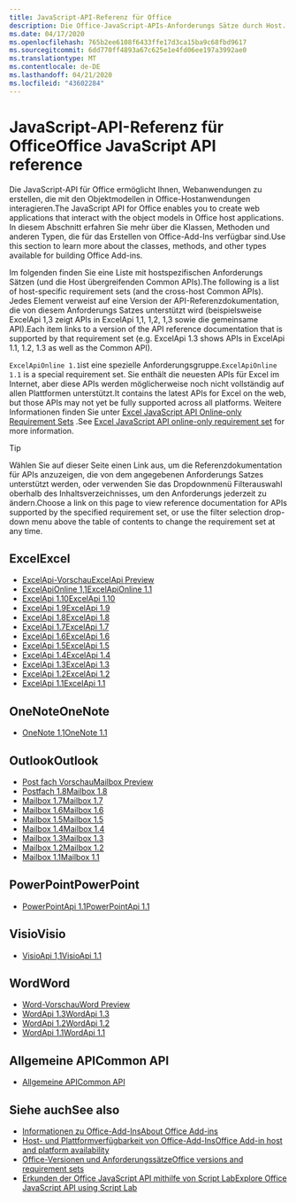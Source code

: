 ```yaml
---
title: JavaScript-API-Referenz für Office
description: Die Office-JavaScript-APIs-Anforderungs Sätze durch Host.
ms.date: 04/17/2020
ms.openlocfilehash: 765b2ee6108f6433ffe17d3ca15ba9c68fbd9617
ms.sourcegitcommit: 6dd770ff4893a67c625e1e4fd06ee197a3992ae0
ms.translationtype: MT
ms.contentlocale: de-DE
ms.lasthandoff: 04/21/2020
ms.locfileid: "43602284"
---
```

# <a name="office-javascript-api-reference"></a><span data-ttu-id="f0ea0-103">JavaScript-API-Referenz für Office</span><span class="sxs-lookup"><span data-stu-id="f0ea0-103">Office JavaScript API reference</span></span>

<span data-ttu-id="f0ea0-104">Die JavaScript-API für Office ermöglicht Ihnen, Webanwendungen zu erstellen, die mit den Objektmodellen in Office-Hostanwendungen interagieren.</span><span class="sxs-lookup"><span data-stu-id="f0ea0-104">The JavaScript API for Office enables you to create web applications that interact with the object models in Office host applications.</span></span> <span data-ttu-id="f0ea0-105">In diesem Abschnitt erfahren Sie mehr über die Klassen, Methoden und anderen Typen, die für das Erstellen von Office-Add-Ins verfügbar sind.</span><span class="sxs-lookup"><span data-stu-id="f0ea0-105">Use this section to learn more about the classes, methods, and other types available for building Office Add-ins.</span></span>

<span data-ttu-id="f0ea0-106">Im folgenden finden Sie eine Liste mit hostspezifischen Anforderungs Sätzen (und die Host übergreifenden Common APIs).</span><span class="sxs-lookup"><span data-stu-id="f0ea0-106">The following is a list of host-specific requirement sets (and the cross-host Common APIs).</span></span> <span data-ttu-id="f0ea0-107">Jedes Element verweist auf eine Version der API-Referenzdokumentation, die von diesem Anforderungs Satzes unterstützt wird (beispielsweise ExcelApi 1,3 zeigt APIs in ExcelApi 1,1, 1,2, 1,3 sowie die gemeinsame API).</span><span class="sxs-lookup"><span data-stu-id="f0ea0-107">Each item links to a version of the API reference documentation that is supported by that requirement set (e.g. ExcelApi 1.3 shows APIs in ExcelApi 1.1, 1.2, 1.3 as well as the Common API).</span></span>

<span data-ttu-id="f0ea0-108">`ExcelApiOnline 1.1`ist eine spezielle Anforderungsgruppe.</span><span class="sxs-lookup"><span data-stu-id="f0ea0-108">`ExcelApiOnline 1.1` is a special requirement set.</span></span> <span data-ttu-id="f0ea0-109">Sie enthält die neuesten APIs für Excel im Internet, aber diese APIs werden möglicherweise noch nicht vollständig auf allen Plattformen unterstützt.</span><span class="sxs-lookup"><span data-stu-id="f0ea0-109">It contains the latest APIs for Excel on the web, but those APIs may not yet be fully supported across all platforms.</span></span> <span data-ttu-id="f0ea0-110">Weitere Informationen finden Sie unter [Excel JavaScript API Online-only Requirement Sets](/office/dev/add-ins/reference/requirement-sets/excel-api-online-requirement-set) .</span><span class="sxs-lookup"><span data-stu-id="f0ea0-110">See [Excel JavaScript API online-only requirement set](/office/dev/add-ins/reference/requirement-sets/excel-api-online-requirement-set) for more information.</span></span>

> [!TIP]
> <span data-ttu-id="f0ea0-111">Wählen Sie auf dieser Seite einen Link aus, um die Referenzdokumentation für APIs anzuzeigen, die von dem angegebenen Anforderungs Satzes unterstützt werden, oder verwenden Sie das Dropdownmenü Filterauswahl oberhalb des Inhaltsverzeichnisses, um den Anforderungs jederzeit zu ändern.</span><span class="sxs-lookup"><span data-stu-id="f0ea0-111">Choose a link on this page to view reference documentation for APIs supported by the specified requirement set, or use the filter selection drop-down menu above the table of contents to change the requirement set at any time.</span></span>

## <a name="excel"></a><span data-ttu-id="f0ea0-112">Excel</span><span class="sxs-lookup"><span data-stu-id="f0ea0-112">Excel</span></span>

- [<span data-ttu-id="f0ea0-113">ExcelApi-Vorschau</span><span class="sxs-lookup"><span data-stu-id="f0ea0-113">ExcelApi Preview</span></span>](/javascript/api/excel?view=excel-js-preview)
- [<span data-ttu-id="f0ea0-114">ExcelApiOnline 1,1</span><span class="sxs-lookup"><span data-stu-id="f0ea0-114">ExcelApiOnline 1.1</span></span>](/javascript/api/excel?view=excel-js-online)
- [<span data-ttu-id="f0ea0-115">ExcelApi 1.10</span><span class="sxs-lookup"><span data-stu-id="f0ea0-115">ExcelApi 1.10</span></span>](/javascript/api/excel?view=excel-js-1.10)
- [<span data-ttu-id="f0ea0-116">ExcelApi 1.9</span><span class="sxs-lookup"><span data-stu-id="f0ea0-116">ExcelApi 1.9</span></span>](/javascript/api/excel?view=excel-js-1.9)
- [<span data-ttu-id="f0ea0-117">ExcelApi 1.8</span><span class="sxs-lookup"><span data-stu-id="f0ea0-117">ExcelApi 1.8</span></span>](/javascript/api/excel?view=excel-js-1.8)
- [<span data-ttu-id="f0ea0-118">ExcelApi 1.7</span><span class="sxs-lookup"><span data-stu-id="f0ea0-118">ExcelApi 1.7</span></span>](/javascript/api/excel?view=excel-js-1.7)
- [<span data-ttu-id="f0ea0-119">ExcelApi 1.6</span><span class="sxs-lookup"><span data-stu-id="f0ea0-119">ExcelApi 1.6</span></span>](/javascript/api/excel?view=excel-js-1.6)
- [<span data-ttu-id="f0ea0-120">ExcelApi 1.5</span><span class="sxs-lookup"><span data-stu-id="f0ea0-120">ExcelApi 1.5</span></span>](/javascript/api/excel?view=excel-js-1.5)
- [<span data-ttu-id="f0ea0-121">ExcelApi 1.4</span><span class="sxs-lookup"><span data-stu-id="f0ea0-121">ExcelApi 1.4</span></span>](/javascript/api/excel?view=excel-js-1.4)
- [<span data-ttu-id="f0ea0-122">ExcelApi 1.3</span><span class="sxs-lookup"><span data-stu-id="f0ea0-122">ExcelApi 1.3</span></span>](/javascript/api/excel?view=excel-js-1.3)
- [<span data-ttu-id="f0ea0-123">ExcelApi 1.2</span><span class="sxs-lookup"><span data-stu-id="f0ea0-123">ExcelApi 1.2</span></span>](/javascript/api/excel?view=excel-js-1.2)
- [<span data-ttu-id="f0ea0-124">ExcelApi 1.1</span><span class="sxs-lookup"><span data-stu-id="f0ea0-124">ExcelApi 1.1</span></span>](/javascript/api/excel?view=excel-js-1.1)

## <a name="onenote"></a><span data-ttu-id="f0ea0-125">OneNote</span><span class="sxs-lookup"><span data-stu-id="f0ea0-125">OneNote</span></span>

- [<span data-ttu-id="f0ea0-126">OneNote 1,1</span><span class="sxs-lookup"><span data-stu-id="f0ea0-126">OneNote 1.1</span></span>](/javascript/api/onenote?view=onenote-js-1.1)

## <a name="outlook"></a><span data-ttu-id="f0ea0-127">Outlook</span><span class="sxs-lookup"><span data-stu-id="f0ea0-127">Outlook</span></span>

- [<span data-ttu-id="f0ea0-128">Post fach Vorschau</span><span class="sxs-lookup"><span data-stu-id="f0ea0-128">Mailbox Preview</span></span>](/javascript/api/outlook?view=outlook-js-preview)
- [<span data-ttu-id="f0ea0-129">Postfach 1.8</span><span class="sxs-lookup"><span data-stu-id="f0ea0-129">Mailbox 1.8</span></span>](/javascript/api/outlook?view=outlook-js-1.8)
- [<span data-ttu-id="f0ea0-130">Mailbox 1.7</span><span class="sxs-lookup"><span data-stu-id="f0ea0-130">Mailbox 1.7</span></span>](/javascript/api/outlook?view=outlook-js-1.7)
- [<span data-ttu-id="f0ea0-131">Mailbox 1.6</span><span class="sxs-lookup"><span data-stu-id="f0ea0-131">Mailbox 1.6</span></span>](/javascript/api/outlook?view=outlook-js-1.6)
- [<span data-ttu-id="f0ea0-132">Mailbox 1.5</span><span class="sxs-lookup"><span data-stu-id="f0ea0-132">Mailbox 1.5</span></span>](/javascript/api/outlook?view=outlook-js-1.5)
- [<span data-ttu-id="f0ea0-133">Mailbox 1.4</span><span class="sxs-lookup"><span data-stu-id="f0ea0-133">Mailbox 1.4</span></span>](/javascript/api/outlook?view=outlook-js-1.4)
- [<span data-ttu-id="f0ea0-134">Mailbox 1.3</span><span class="sxs-lookup"><span data-stu-id="f0ea0-134">Mailbox 1.3</span></span>](/javascript/api/outlook?view=outlook-js-1.3)
- [<span data-ttu-id="f0ea0-135">Mailbox 1.2</span><span class="sxs-lookup"><span data-stu-id="f0ea0-135">Mailbox 1.2</span></span>](/javascript/api/outlook?view=outlook-js-1.2)
- [<span data-ttu-id="f0ea0-136">Mailbox 1.1</span><span class="sxs-lookup"><span data-stu-id="f0ea0-136">Mailbox 1.1</span></span>](/javascript/api/outlook?view=outlook-js-1.1)

## <a name="powerpoint"></a><span data-ttu-id="f0ea0-137">PowerPoint</span><span class="sxs-lookup"><span data-stu-id="f0ea0-137">PowerPoint</span></span>

- [<span data-ttu-id="f0ea0-138">PowerPointApi 1.1</span><span class="sxs-lookup"><span data-stu-id="f0ea0-138">PowerPointApi 1.1</span></span>](/javascript/api/powerpoint?view=powerpoint-js-1.1)

## <a name="visio"></a><span data-ttu-id="f0ea0-139">Visio</span><span class="sxs-lookup"><span data-stu-id="f0ea0-139">Visio</span></span>

- [<span data-ttu-id="f0ea0-140">VisioApi 1,1</span><span class="sxs-lookup"><span data-stu-id="f0ea0-140">VisioApi 1.1</span></span>](/javascript/api/visio?view=visio-js-1.1)

## <a name="word"></a><span data-ttu-id="f0ea0-141">Word</span><span class="sxs-lookup"><span data-stu-id="f0ea0-141">Word</span></span>

- [<span data-ttu-id="f0ea0-142">Word-Vorschau</span><span class="sxs-lookup"><span data-stu-id="f0ea0-142">Word Preview</span></span>](/javascript/api/word?view=word-js-preview)
- [<span data-ttu-id="f0ea0-143">WordApi 1.3</span><span class="sxs-lookup"><span data-stu-id="f0ea0-143">WordApi 1.3</span></span>](/javascript/api/word?view=word-js-1.3)
- [<span data-ttu-id="f0ea0-144">WordApi 1.2</span><span class="sxs-lookup"><span data-stu-id="f0ea0-144">WordApi 1.2</span></span>](/javascript/api/word?view=word-js-1.2)
- [<span data-ttu-id="f0ea0-145">WordApi 1.1</span><span class="sxs-lookup"><span data-stu-id="f0ea0-145">WordApi 1.1</span></span>](/javascript/api/word?view=word-js-1.1)

## <a name="common-api"></a><span data-ttu-id="f0ea0-146">Allgemeine API</span><span class="sxs-lookup"><span data-stu-id="f0ea0-146">Common API</span></span>

- [<span data-ttu-id="f0ea0-147">Allgemeine API</span><span class="sxs-lookup"><span data-stu-id="f0ea0-147">Common API</span></span>](/javascript/api/office?view=common-js)

## <a name="see-also"></a><span data-ttu-id="f0ea0-148">Siehe auch</span><span class="sxs-lookup"><span data-stu-id="f0ea0-148">See also</span></span>

- [<span data-ttu-id="f0ea0-149">Informationen zu Office-Add-Ins</span><span class="sxs-lookup"><span data-stu-id="f0ea0-149">About Office Add-ins</span></span>](/office/dev/add-ins/overview)
- [<span data-ttu-id="f0ea0-150">Host- und Plattformverfügbarkeit von Office-Add-Ins</span><span class="sxs-lookup"><span data-stu-id="f0ea0-150">Office Add-in host and platform availability</span></span>](/office/dev/add-ins/overview/office-add-in-availability)
- [<span data-ttu-id="f0ea0-151">Office-Versionen und Anforderungssätze</span><span class="sxs-lookup"><span data-stu-id="f0ea0-151">Office versions and requirement sets</span></span>](/office/dev/add-ins/develop/office-versions-and-requirement-sets)
- [<span data-ttu-id="f0ea0-152">Erkunden der Office JavaScript API mithilfe von Script Lab</span><span class="sxs-lookup"><span data-stu-id="f0ea0-152">Explore Office JavaScript API using Script Lab</span></span>](/office/dev/add-ins/overview/explore-with-script-lab)
